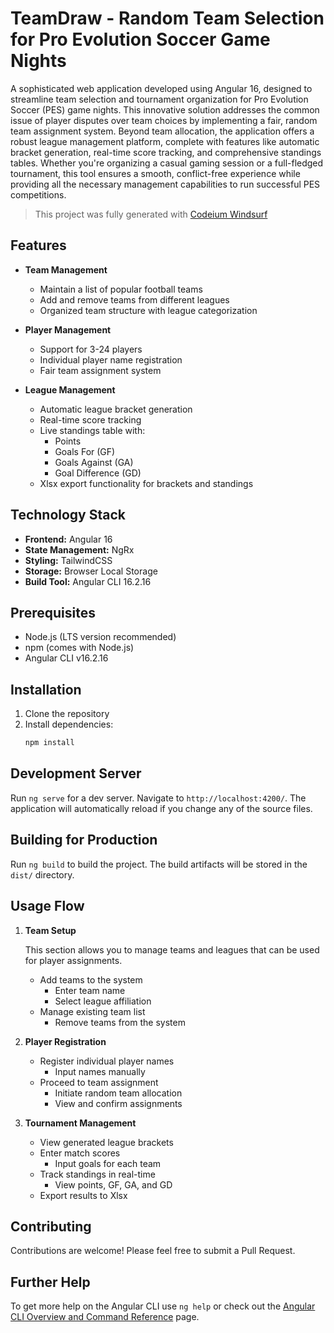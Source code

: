 # TeamDraw - Random Team Selection for Pro Evolution Soccer Game Nights

A sophisticated web application developed using Angular 16, designed to streamline team selection and tournament organization for Pro Evolution Soccer (PES) game nights. This innovative solution addresses the common issue of player disputes over team choices by implementing a fair, random team assignment system. Beyond team allocation, the application offers a robust league management platform, complete with features like automatic bracket generation, real-time score tracking, and comprehensive standings tables. Whether you're organizing a casual gaming session or a full-fledged tournament, this tool ensures a smooth, conflict-free experience while providing all the necessary management capabilities to run successful PES competitions.

> This project was fully generated with [Codeium Windsurf](https://codeium.com/windsurf)

## Features

- **Team Management**

  - Maintain a list of popular football teams
  - Add and remove teams from different leagues
  - Organized team structure with league categorization

- **Player Management**

  - Support for 3-24 players
  - Individual player name registration
  - Fair team assignment system

- **League Management**
  - Automatic league bracket generation
  - Real-time score tracking
  - Live standings table with:
    - Points
    - Goals For (GF)
    - Goals Against (GA)
    - Goal Difference (GD)
  - Xlsx export functionality for brackets and standings

## Technology Stack

- **Frontend:** Angular 16
- **State Management:** NgRx
- **Styling:** TailwindCSS
- **Storage:** Browser Local Storage
- **Build Tool:** Angular CLI 16.2.16

## Prerequisites

- Node.js (LTS version recommended)
- npm (comes with Node.js)
- Angular CLI v16.2.16

## Installation

1. Clone the repository
2. Install dependencies:
   ```bash
   npm install
   ```

## Development Server

Run `ng serve` for a dev server. Navigate to `http://localhost:4200/`. The application will automatically reload if you change any of the source files.

## Building for Production

Run `ng build` to build the project. The build artifacts will be stored in the `dist/` directory.

## Usage Flow

1. **Team Setup**

   This section allows you to manage teams and leagues that can be used for player assignments.

   - Add teams to the system
     - Enter team name
     - Select league affiliation
   - Manage existing team list
     - Remove teams from the system

2. **Player Registration**

   - Register individual player names
     - Input names manually
   - Proceed to team assignment
     - Initiate random team allocation
     - View and confirm assignments

3. **Tournament Management**
   - View generated league brackets
   - Enter match scores
     - Input goals for each team
   - Track standings in real-time
     - View points, GF, GA, and GD
   - Export results to Xlsx

## Contributing

Contributions are welcome! Please feel free to submit a Pull Request.

## Further Help

To get more help on the Angular CLI use `ng help` or check out the [Angular CLI Overview and Command Reference](https://angular.io/cli) page.

